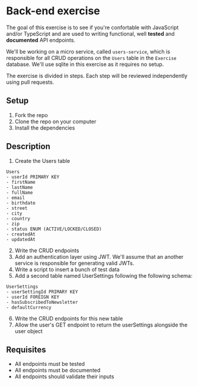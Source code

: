 # Back-end exercise

The goal of this exercise is to see if you're confortable with JavaScript and/or TypeScript and are used to writing functional, well **tested** and **documented** API endpoints.

We'll be working on a micro service, called `users-service`, which is responsible for all CRUD operations on the `Users` table in the `Exercise` database. We'll use sqlite in this exercise as it requires no setup.

The exercise is divided in steps. Each step will be reviewed independently using pull requests.

## Setup

1. Fork the repo
2. Clone the repo on your computer
3. Install the dependencies

## Description

1. Create the Users table

```
Users
- userId PRIMARY KEY
- firstName
- lastName
- fullName
- email
- birthdate
- street
- city
- country
- zip
- status ENUM (ACTIVE/LOCKED/CLOSED)
- createdAt
- updatedAt
```

2. Write the CRUD endpoints
3. Add an authentication layer using JWT. We'll assume that an another service is responsible for generating valid JWTs.
4. Write a script to insert a bunch of test data
5. Add a second table named UserSettings following the following schema:

```
UserSettings
- userSettingId PRIMARY KEY
- userId FOREIGN KEY
- hasSubscribedToNewsletter
- defaultCurrency
```

6. Write the CRUD endpoints for this new table
7. Allow the user's GET endpoint to return the userSettings alongside the user object

## Requisites

- All endpoints must be tested
- All endpoints must be documented
- All endpoints should validate their inputs
